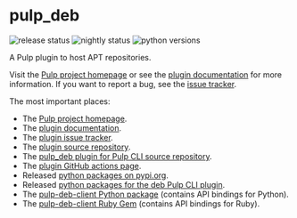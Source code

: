 # pulp_deb

![release status](https://github.com/pulp/pulp_deb/workflows/Release%20Pipeline/badge.svg)
![nightly status](https://github.com/pulp/pulp_deb/workflows/Deb%20Nightly%20CI/CD/badge.svg)
![python versions](https://img.shields.io/pypi/pyversions/pulp_deb.svg)

A Pulp plugin to host APT repositories.

Visit the [Pulp project homepage][1] or see the [plugin documentation][2] for more information.
If you want to report a bug, see the [issue tracker][3].

The most important places:

* The [Pulp project homepage][1].
* The [plugin documentation][2].
* The [plugin issue tracker][3].
* The [plugin source repository][4].
* The [pulp_deb plugin for Pulp CLI source repository][9].
* The [plugin GitHub actions page][8].
* Released [python packages on pypi.org][5].
* Released [python packages for the deb Pulp CLI plugin][10].
* The [pulp-deb-client Python package][6] (contains API bindings for Python).
* The [pulp-deb-client Ruby Gem][7] (contains API bindings for Ruby).

[1]: https://pulpproject.org
[2]: https://docs.pulpproject.org/pulp_deb/
[3]: https://github.com/pulp/pulp_deb/issues
[4]: https://github.com/pulp/pulp_deb
[5]: https://pypi.org/project/pulp-deb/
[6]: https://pypi.org/project/pulp-deb-client/
[7]: https://rubygems.org/gems/pulp_deb_client
[8]: https://github.com/pulp/pulp_deb/actions
[9]: https://github.com/pulp/pulp-cli-deb
[10]: https://pypi.org/project/pulp-cli-deb/
